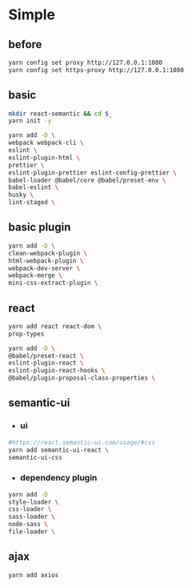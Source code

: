 # Simple

## before

```sh
yarn config set proxy http://127.0.0.1:1080
yarn config set https-proxy http://127.0.0.1:1080
```

## basic

```sh
mkdir react-semantic && cd $_
yarn init -y

yarn add -D \
webpack webpack-cli \
eslint \
eslint-plugin-html \
prettier \
eslint-plugin-prettier eslint-config-prettier \
babel-loader @babel/core @babel/preset-env \
babel-eslint \
husky \
lint-staged \
```

## basic plugin

```sh
yarn add -D \
clean-webpack-plugin \
html-webpack-plugin \
webpack-dev-server \
webpack-merge \
mini-css-extract-plugin \
```

## react

```sh
yarn add react react-dom \
prop-types

yarn add -D \
@babel/preset-react \
eslint-plugin-react \
eslint-plugin-react-hooks \
@babel/plugin-proposal-class-properties \
```

## semantic-ui

- ### ui

```sh
#https://react.semantic-ui.com/usage/#css
yarn add semantic-ui-react \
semantic-ui-css
```

- ### dependency plugin

```sh
yarn add -D
style-loader \
css-loader \
sass-loader \
node-sass \
file-loader \
```

## ajax

```sh
yarn add axios
```
